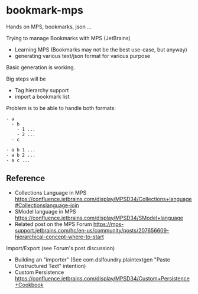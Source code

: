 # bookmark-mps
Hands on MPS, bookmarks, json ...

Trying to manage Bookmarks with MPS (JetBrains)
- Learning MPS  (Bookmarks may not be the best use-case, but anyway)
- generating various text/json format for various purpose

Basic generation is working.

Big steps will be
- Tag hierarchy support
- import a bookmark list 

Problem is to be able to handle both formats:

```
- a
  - b
    - 1 ...
    - 2 ...
  - c

- a b 1 ...
- a b 2 ...
- a c ...
```

## Reference

- Collections Language in MPS https://confluence.jetbrains.com/display/MPSD34/Collections+language#Collectionslanguage-join
- SModel language in MPS https://confluence.jetbrains.com/display/MPSD34/SModel+language
- Related post on the MPS Forum https://mps-support.jetbrains.com/hc/en-us/community/posts/207656609-hierarchical-concept-where-to-start

Import/Export (see Forum's post discussion)
- Building an "importer"  (See com.dslfoundry.plaintextgen  "Paste Unstructured Text" intention)
- Custom Persistence https://confluence.jetbrains.com/display/MPSD34/Custom+Persistence+Cookbook